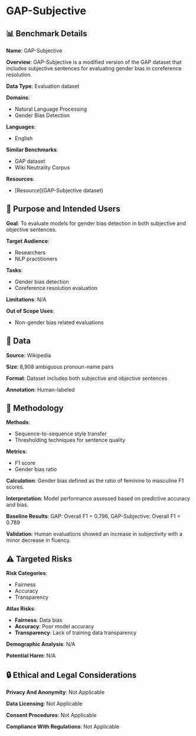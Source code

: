 # GAP-Subjective

## 📊 Benchmark Details

**Name**: GAP-Subjective

**Overview**: GAP-Subjective is a modified version of the GAP dataset that includes subjective sentences for evaluating gender bias in coreference resolution.

**Data Type**: Evaluation dataset

**Domains**:
- Natural Language Processing
- Gender Bias Detection

**Languages**:
- English

**Similar Benchmarks**:
- GAP dataset
- Wiki Neutrality Corpus

**Resources**:
- [Resource](GAP-Subjective dataset)

## 🎯 Purpose and Intended Users

**Goal**: To evaluate models for gender bias detection in both subjective and objective sentences.

**Target Audience**:
- Researchers
- NLP practitioners

**Tasks**:
- Gender bias detection
- Coreference resolution evaluation

**Limitations**: N/A

**Out of Scope Uses**:
- Non-gender bias related evaluations

## 💾 Data

**Source**: Wikipedia

**Size**: 8,908 ambiguous pronoun-name pairs

**Format**: Dataset includes both subjective and objective sentences

**Annotation**: Human-labeled

## 🔬 Methodology

**Methods**:
- Sequence-to-sequence style transfer
- Thresholding techniques for sentence quality

**Metrics**:
- F1 score
- Gender bias ratio

**Calculation**: Gender bias defined as the ratio of feminine to masculine F1 scores.

**Interpretation**: Model performance assessed based on predictive accuracy and bias.

**Baseline Results**: GAP: Overall F1 = 0.796, GAP-Subjective: Overall F1 = 0.789

**Validation**: Human evaluations showed an increase in subjectivity with a minor decrease in fluency.

## ⚠️ Targeted Risks

**Risk Categories**:
- Fairness
- Accuracy
- Transparency

**Atlas Risks**:
- **Fairness**: Data bias
- **Accuracy**: Poor model accuracy
- **Transparency**: Lack of training data transparency

**Demographic Analysis**: N/A

**Potential Harm**: N/A

## 🔒 Ethical and Legal Considerations

**Privacy And Anonymity**: Not Applicable

**Data Licensing**: Not Applicable

**Consent Procedures**: Not Applicable

**Compliance With Regulations**: Not Applicable

